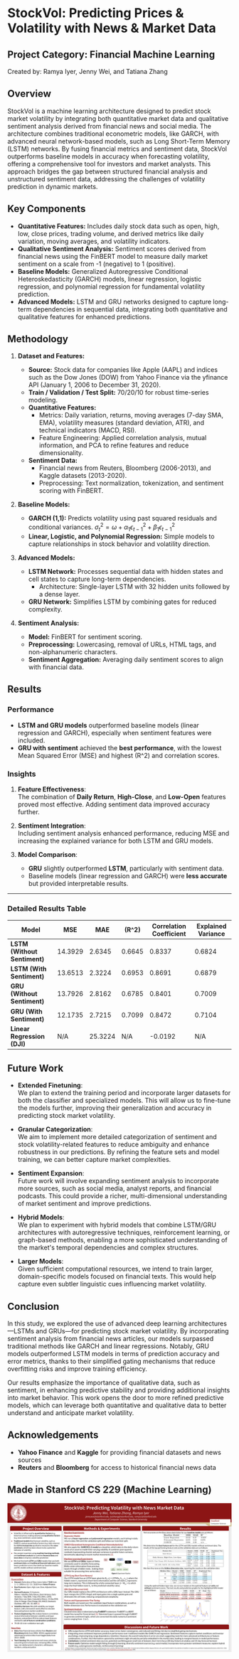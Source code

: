 # StockVol: Predicting Prices & Volatility with News & Market Data

## Project Category: Financial Machine Learning

Created by: Ramya Iyer, Jenny Wei, and Tatiana Zhang

## Overview

StockVol is a machine learning architecture designed to predict stock market volatility by integrating both quantitative market data and qualitative sentiment analysis derived from financial news and social media. The architecture combines traditional econometric models, like GARCH, with advanced neural network-based models, such as Long Short-Term Memory (LSTM) networks. By fusing financial metrics and sentiment data, StockVol outperforms baseline models in accuracy when forecasting volatility, offering a comprehensive tool for investors and market analysts. This approach bridges the gap between structured financial analysis and unstructured sentiment data, addressing the challenges of volatility prediction in dynamic markets.

## Key Components

- **Quantitative Features:** Includes daily stock data such as open, high, low, close prices, trading volume, and derived metrics like daily variation, moving averages, and volatility indicators.
- **Qualitative Sentiment Analysis:** Sentiment scores derived from financial news using the FinBERT model to measure daily market sentiment on a scale from -1 (negative) to 1 (positive).
- **Baseline Models:** Generalized Autoregressive Conditional Heteroskedasticity (GARCH) models, linear regression, logistic regression, and polynomial regression for fundamental volatility prediction.
- **Advanced Models:** LSTM and GRU networks designed to capture long-term dependencies in sequential data, integrating both quantitative and qualitative features for enhanced predictions.

## Methodology

1. **Dataset and Features:**
    - **Source:** Stock data for companies like Apple (AAPL) and indices such as the Dow Jones (DOW) from Yahoo Finance via the yfinance API (January 1, 2006 to December 31, 2020).
    - **Train / Validation / Test Split:** 70/20/10 for robust time-series modeling.
    - **Quantitative Features:**
        - Metrics: Daily variation, returns, moving averages (7-day SMA, EMA), volatility measures (standard deviation, ATR), and technical indicators (MACD, RSI).
        - Feature Engineering: Applied correlation analysis, mutual information, and PCA to refine features and reduce dimensionality.
    - **Sentiment Data:**
        - Financial news from Reuters, Bloomberg (2006-2013), and Kaggle datasets (2013-2020).
        - Preprocessing: Text normalization, tokenization, and sentiment scoring with FinBERT.

2. **Baseline Models:**
    - **GARCH (1,1):** Predicts volatility using past squared residuals and conditional variances.
    $\sigma_t^2 = \omega + \alpha_1 \epsilon_{t-1}^2 + \beta_1 \epsilon_{t-1}^2$
    - **Linear, Logistic, and Polynomial Regression:** Simple models to capture relationships in stock behavior and volatility direction.

3. **Advanced Models:**
    - **LSTM Network:** Processes sequential data with hidden states and cell states to capture long-term dependencies.
        - Architecture: Single-layer LSTM with 32 hidden units followed by a dense layer.
    - **GRU Network:** Simplifies LSTM by combining gates for reduced complexity.

4. **Sentiment Analysis:**
    - **Model:** FinBERT for sentiment scoring.
    - **Preprocessing:** Lowercasing, removal of URLs, HTML tags, and non-alphanumeric characters.
    - **Sentiment Aggregation:** Averaging daily sentiment scores to align with financial data.

## Results

### Performance

- **LSTM and GRU models** outperformed baseline models (linear regression and GARCH), especially when sentiment features were included.
- **GRU with sentiment** achieved the **best performance**, with the lowest Mean Squared Error (MSE) and highest \(R^2\) and correlation scores.

### Insights

1. **Feature Effectiveness**:  
   The combination of **Daily Return**, **High-Close**, and **Low-Open** features proved most effective. Adding sentiment data improved accuracy further.

2. **Sentiment Integration**:  
   Including sentiment analysis enhanced performance, reducing MSE and increasing the explained variance for both LSTM and GRU models.

3. **Model Comparison**:  
   - **GRU** slightly outperformed **LSTM**, particularly with sentiment data.  
   - Baseline models (linear regression and GARCH) were **less accurate** but provided interpretable results.

---

### Detailed Results Table

| **Model**                        | **MSE**   | **MAE**   | **\(R^2\)**    | **Correlation Coefficient** | **Explained Variance** |
|----------------------------------|-----------|-----------|----------------|-----------------------------|------------------------|
| **LSTM (Without Sentiment)**     | 14.3929   | 2.6345    | 0.6645         | 0.8337                      | 0.6824                 |
| **LSTM (With Sentiment)**        | 13.6513   | 2.3224    | 0.6953         | 0.8691                      | 0.6879                 |
| **GRU (Without Sentiment)**      | 13.7926   | 2.8162    | 0.6785         | 0.8401                      | 0.7009                 |
| **GRU (With Sentiment)**         | 12.1735   | 2.7215    | 0.7099         | 0.8472                      | 0.7104                 |
| **Linear Regression (DJI)**      | N/A       | 25.3224   | N/A            | -0.0192                     | N/A                    |

## Future Work

- **Extended Finetuning**:  
  We plan to extend the training period and incorporate larger datasets for both the classifier and specialized models. This will allow us to fine-tune the models further, improving their generalization and accuracy in predicting stock market volatility.

- **Granular Categorization**:  
  We aim to implement more detailed categorization of sentiment and stock volatility-related features to reduce ambiguity and enhance robustness in our predictions. By refining the feature sets and model training, we can better capture market complexities.

- **Sentiment Expansion**:  
  Future work will involve expanding sentiment analysis to incorporate more sources, such as social media, analyst reports, and financial podcasts. This could provide a richer, multi-dimensional understanding of market sentiment and improve predictions.

- **Hybrid Models**:  
  We plan to experiment with hybrid models that combine LSTM/GRU architectures with autoregressive techniques, reinforcement learning, or graph-based methods, enabling a more sophisticated understanding of the market's temporal dependencies and complex structures.

- **Larger Models**:  
  Given sufficient computational resources, we intend to train larger, domain-specific models focused on financial texts. This would help capture even subtler linguistic cues influencing market volatility.

## Conclusion

In this study, we explored the use of advanced deep learning architectures—LSTMs and GRUs—for predicting stock market volatility. By incorporating sentiment analysis from financial news articles, our models surpassed traditional methods like GARCH and linear regressions. Notably, GRU models outperformed LSTM models in terms of prediction accuracy and error metrics, thanks to their simplified gating mechanisms that reduce overfitting risks and improve training efficiency.

Our results emphasize the importance of qualitative data, such as sentiment, in enhancing predictive stability and providing additional insights into market behavior. This work opens the door to more refined predictive models, which can leverage both quantitative and qualitative data to better understand and anticipate market volatility.

## Acknowledgements

- **Yahoo Finance** and **Kaggle** for providing financial datasets and news sources
- **Reuters** and **Bloomberg** for access to historical financial news data

## Made in Stanford CS 229 (Machine Learning)

![alt text](CS_229_Poster.png "Title")